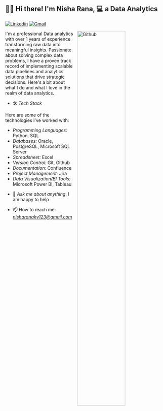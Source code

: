 ## 👋🏼 Hi there! I'm Nisha Rana, 💻 a Data Analytics

[![Linkedin](https://img.shields.io/badge/-LinkedIn-blue?style=flat&logo=Linkedin&logoColor=white)](https://www.linkedin.com/in/nisha-rana-185189216/)
[![Gmail](https://img.shields.io/badge/-Gmail-c14438?style=flat&logo=Gmail&logoColor=white)](mailto:nisharanakv123@gmail.com)

<img width="55%" align="right" alt="Github" src="https://user-images.githubusercontent.com/74038190/221352975-94759904-aa4c-4032-a8ab-b546efb9c478.gif?w=826"/>

I'm a professional Data analytics with over 1 years of experience transforming raw data into meaningful insights. Passionate about solving complex data problems, I have a proven track record of implementing scalable data pipelines and analytics solutions that drive strategic decisions. Here's a bit about what I do and what I love in the realm of data analytics.

- 🛠 *Tech Stack*


Here are some of the technologies I've worked with:


  * *Programming Languages:* Python, SQL
  * *Databases:* Oracle, PostgreSQL, Microsoft SQL Server
  * *Spreadsheet:* Excel 
  * *Version Control:* Git, Github
  * *Documentation:* Confluence
  * *Project Management:* Jira
  * *Data Visualization/BI Tools:* Microsoft Power BI, Tableau


- 💬 *Ask me about anything*, I am happy to help

- 📫 How to reach me: *nisharanakv123@gmail.com*
